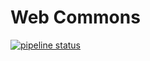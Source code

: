 # Web Commons

[![pipeline status](http://192.168.1.80/products/plugins/web-commons/badges/master/pipeline.svg)](http://192.168.1.80/products/plugins/web-commons/commits/master)